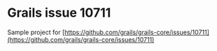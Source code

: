# Grails issue 10711 #

Sample project for [https://github.com/grails/grails-core/issues/10711](https://github.com/grails/grails-core/issues/10711)
